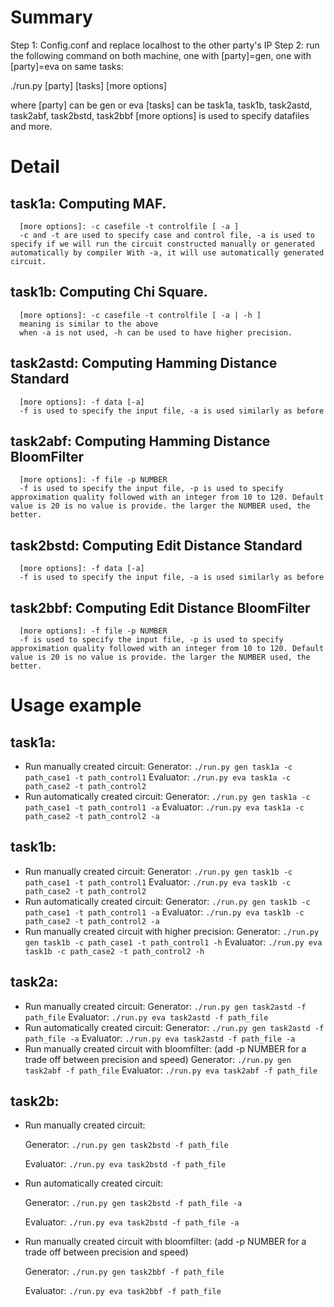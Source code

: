 Summary
================
Step 1: Config.conf and replace localhost to the other party's IP
Step 2: run the following command on both machine, one with [party]=gen, one with [party]=eva on same tasks:

./run.py [party] [tasks] [more options]

where 
[party] can be gen or eva
[tasks] can be task1a, task1b, task2astd, task2abf, task2bstd, task2bbf
[more options] is used to specify datafiles and more.


Detail
====================
**task1a: Computing MAF.**
---------------------
      [more options]: -c casefile -t controlfile [ -a ]
      -c and -t are used to specify case and control file, -a is used to specify if we will run the circuit constructed manually or generated automatically by compiler With -a, it will use automatically generated circuit.

**task1b: Computing Chi Square.**
---------------------
      [more options]: -c casefile -t controlfile [ -a | -h ]
      meaning is similar to the above
      when -a is not used, -h can be used to have higher precision.

**task2astd: Computing Hamming Distance Standard**
---------------------
      [more options]: -f data [-a]
      -f is used to specify the input file, -a is used similarly as before

**task2abf: Computing Hamming Distance BloomFilter**
---------------------
      [more options]: -f file -p NUMBER
      -f is used to specify the input file, -p is used to specify approximation quality followed with an integer from 10 to 120. Default value is 20 is no value is provide. the larger the NUMBER used, the better.

**task2bstd: Computing Edit Distance Standard**
---------------------
      [more options]: -f data [-a]
      -f is used to specify the input file, -a is used similarly as before

**task2bbf: Computing Edit Distance BloomFilter**
---------------------
      [more options]: -f file -p NUMBER
      -f is used to specify the input file, -p is used to specify approximation quality followed with an integer from 10 to 120. Default value is 20 is no value is provide. the larger the NUMBER used, the better.


Usage example
=======================
task1a:
---------------------
  - Run manually created circuit:
      Generator: `./run.py gen task1a -c path_case1 -t path_control1`
      Evaluator: `./run.py eva task1a -c path_case2 -t path_control2`
  - Run automatically created circuit:
      Generator: `./run.py gen task1a -c path_case1 -t path_control1 -a`
      Evaluator: `./run.py eva task1a -c path_case2 -t path_control2 -a`

task1b:
---------------------
  - Run manually created circuit:
      Generator: `./run.py gen task1b -c path_case1 -t path_control1`
      Evaluator: `./run.py eva task1b -c path_case2 -t path_control2`
 -  Run automatically created circuit:
      Generator: `./run.py gen task1b -c path_case1 -t path_control1 -a`
      Evaluator: `./run.py eva task1b -c path_case2 -t path_control2 -a`
- Run manually created circuit with higher precision:
      Generator: `./run.py gen task1b -c path_case1 -t path_control1 -h`
      Evaluator: `./run.py eva task1b -c path_case2 -t path_control2 -h`

task2a:
---------------------
 -  Run manually created circuit:
      Generator: `./run.py gen task2astd -f path_file`
      Evaluator: `./run.py eva task2astd -f path_file`
 -  Run automatically created circuit:
      Generator: `./run.py gen task2astd -f path_file -a`
      Evaluator: `./run.py eva task2astd -f path_file -a`
  - Run manually created circuit with bloomfilter: (add -p NUMBER for a trade off between precision and speed)
      Generator: `./run.py gen task2abf -f path_file`
      Evaluator: `./run.py eva task2abf -f path_file`


task2b:
---------------------
  - Run manually created circuit:

      Generator: `./run.py gen task2bstd -f path_file`

      Evaluator: `./run.py eva task2bstd -f path_file`

  - Run automatically created circuit:

      Generator: `./run.py gen task2bstd -f path_file -a`

      Evaluator: `./run.py eva task2bstd -f path_file -a`

  - Run manually created circuit with bloomfilter: (add -p NUMBER for a trade off between precision and speed)

      Generator: `./run.py gen task2bbf -f path_file` 

      Evaluator: `./run.py eva task2bbf -f path_file`
